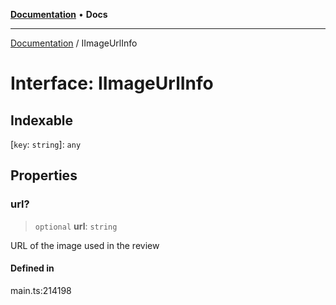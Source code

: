 [**Documentation**](../README.md) • **Docs**

***

[Documentation](../globals.md) / IImageUrlInfo

# Interface: IImageUrlInfo

## Indexable

 \[`key`: `string`\]: `any`

## Properties

### url?

> `optional` **url**: `string`

URL of the image used in the review

#### Defined in

main.ts:214198
